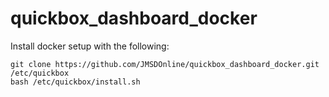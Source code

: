 # quickbox_dashboard_docker

Install docker setup with the following:
```
git clone https://github.com/JMSDOnline/quickbox_dashboard_docker.git /etc/quickbox
bash /etc/quickbox/install.sh
```

